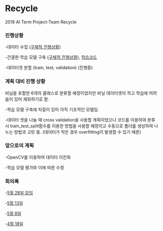 # Recycle
2019 AI Term Project-Team Recycle

### 진행상황
-데이터 수집 ([구체적 진행상황](https://github.com/SEEUNL/Recycle/issues/13))


-간결한 학습 모델 구축 ([구체적 진행상황](https://github.com/SEEUNL/Recycle/issues/14)), [학습코드](https://github.com/SEEUNL/Recycle/blob/master/Untitled24_ipynb%EC%9D%98_%EC%82%AC%EB%B3%B8.ipynb)


-데이터셋 분할 (train, test, validation) (진행중)

### 계획 대비 진행 상황
비닐을 포함한 6개의 클래스로 분류할 예정이었지만 비닐 데이터셋이 적고 학습에 어려움이 있어 제외하기로 함. 


-학습 모델 구축에 차질이 있어 아직 기초적인 모델임.


-데이터 셋을 나눌 때 cross validation을 사용할 계획이었으나 코드를 이용하여 분류 시 train_test_split함수를 이용한 방법을 사용할 예정이고 수동으로 폴더를 생성하여 나누는 방법과 고민 중. (데이터가 작은 경우 overfitting이 발생할 수 있기 때문)

### 앞으로의 계획
-OpenCV를 이용하여 데이터 이진화


-학습 모델 평가와 이에 따른 수정


### 회의록
-[5월 28일 모임](https://github.com/SEEUNL/Recycle/issues/15)


-[5월 13일](https://github.com/SEEUNL/Recycle/issues/10)


-[5월 8일](https://github.com/SEEUNL/Recycle/issues/5)


-[4월 18일](https://github.com/SEEUNL/Recycle/issues/1)

